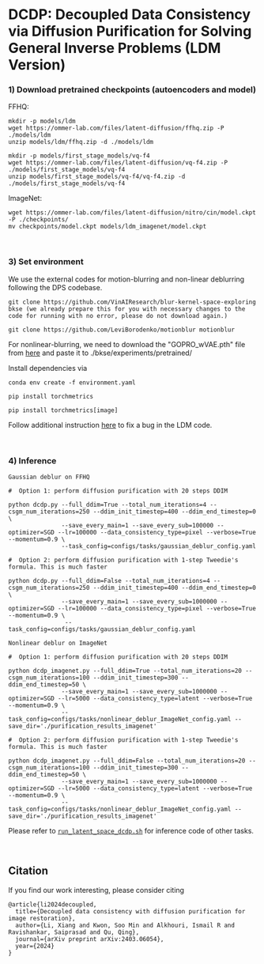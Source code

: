 # DCDP: Decoupled Data Consistency via Diffusion Purification for Solving General Inverse Problems (LDM Version)


### 1) Download pretrained checkpoints (autoencoders and model)

FFHQ:
```
mkdir -p models/ldm
wget https://ommer-lab.com/files/latent-diffusion/ffhq.zip -P ./models/ldm
unzip models/ldm/ffhq.zip -d ./models/ldm

mkdir -p models/first_stage_models/vq-f4
wget https://ommer-lab.com/files/latent-diffusion/vq-f4.zip -P ./models/first_stage_models/vq-f4
unzip models/first_stage_models/vq-f4/vq-f4.zip -d ./models/first_stage_models/vq-f4
```

ImageNet:
```
wget https://ommer-lab.com/files/latent-diffusion/nitro/cin/model.ckpt -P ./checkpoints/
mv checkpoints/model.ckpt models/ldm_imagenet/model.ckpt
```

<br />

### 3) Set environment

We use the external codes for motion-blurring and non-linear deblurring following the DPS codebase.

```
git clone https://github.com/VinAIResearch/blur-kernel-space-exploring bkse (we already prepare this for you with necessary changes to the code for running with no error, please do not download again.)

git clone https://github.com/LeviBorodenko/motionblur motionblur
```
For nonlinear-blurring, we need to download the "GOPRO_wVAE.pth" file from [here](https://drive.google.com/file/d/1vRoDpIsrTRYZKsOMPNbPcMtFDpCT6Foy/view) and paste it to ./bkse/experiments/pretrained/


Install dependencies via

```
conda env create -f environment.yaml

pip install torchmetrics

pip install torchmetrics[image]
```

Follow additional instruction [here](https://github.com/CompVis/stable-diffusion/issues/72) to fix a bug in the LDM code.

<br />

### 4) Inference

```
Gaussian deblur on FFHQ

#  Option 1: perform diffusion purification with 20 steps DDIM

python dcdp.py --full_ddim=True --total_num_iterations=4 --csgm_num_iterations=250 --ddim_init_timestep=400 --ddim_end_timestep=0 \
               --save_every_main=1 --save_every_sub=100000 --optimizer=SGD --lr=100000 --data_consistency_type=pixel --verbose=True --momentum=0.9 \
               --task_config=configs/tasks/gaussian_deblur_config.yaml

#  Option 2: perform diffusion purification with 1-step Tweedie's formula. This is much faster

python dcdp.py --full_ddim=False --total_num_iterations=4 --csgm_num_iterations=250 --ddim_init_timestep=400 --ddim_end_timestep=0 \
               --save_every_main=1 --save_every_sub=1000000 --optimizer=SGD --lr=100000 --data_consistency_type=pixel --verbose=True --momentum=0.9 \
                --task_config=configs/tasks/gaussian_deblur_config.yaml
```


```
Nonlinear deblur on ImageNet

#  Option 1: perform diffusion purification with 20 steps DDIM

python dcdp_imagenet.py --full_ddim=True --total_num_iterations=20 --csgm_num_iterations=100 --ddim_init_timestep=300 --ddim_end_timestep=50 \
               --save_every_main=1 --save_every_sub=1000000 --optimizer=SGD --lr=5000 --data_consistency_type=latent --verbose=True --momentum=0.9 \
               --task_config=configs/tasks/nonlinear_deblur_ImageNet_config.yaml --save_dir='./purification_results_imagenet'

#  Option 2: perform diffusion purification with 1-step Tweedie's formula. This is much faster

python dcdp_imagenet.py --full_ddim=False --total_num_iterations=20 --csgm_num_iterations=100 --ddim_init_timestep=300 --ddim_end_timestep=50 \
               --save_every_main=1 --save_every_sub=1000000 --optimizer=SGD --lr=5000 --data_consistency_type=latent --verbose=True --momentum=0.9 \
               --task_config=configs/tasks/nonlinear_deblur_ImageNet_config.yaml --save_dir='./purification_results_imagenet'
```

Please refer to [`run_latent_space_dcdp.sh`](https://github.com/Morefre/Decoupled-Data-Consistency-with-Diffusion-Purification-for-Image-Restoration/blob/main/DCDP-LDM/run_latent_sapce_dcdp.sh) for inference code of other tasks.

<br />

## Citation
If you find our work interesting, please consider citing

```
@article{li2024decoupled,
  title={Decoupled data consistency with diffusion purification for image restoration},
  author={Li, Xiang and Kwon, Soo Min and Alkhouri, Ismail R and Ravishankar, Saiprasad and Qu, Qing},
  journal={arXiv preprint arXiv:2403.06054},
  year={2024}
}
```

